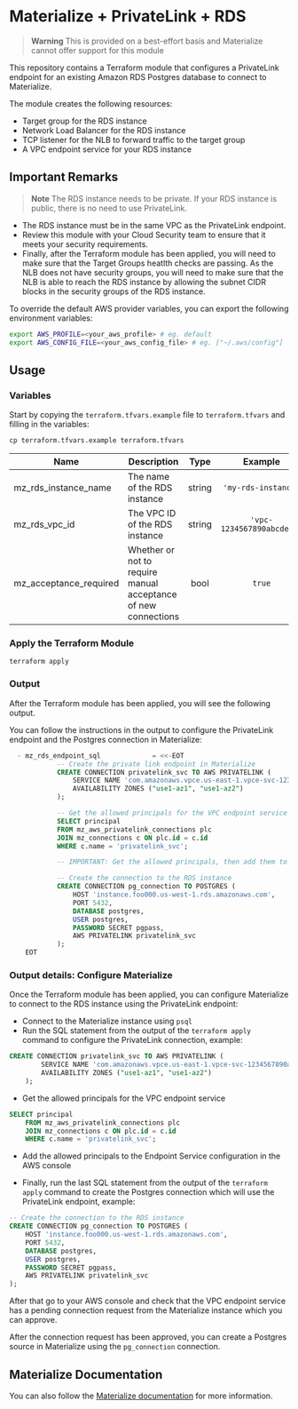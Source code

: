 # Materialize + PrivateLink + RDS

> **Warning**
> This is provided on a best-effort basis and Materialize cannot offer support for this module

This repository contains a Terraform module that configures a PrivateLink endpoint for an existing Amazon RDS Postgres database to connect to Materialize.

The module creates the following resources:
- Target group for the RDS instance
- Network Load Balancer for the RDS instance
- TCP listener for the NLB to forward traffic to the target group
- A VPC endpoint service for your RDS instance

## Important Remarks

> **Note**
> The RDS instance needs to be private. If your RDS instance is public, there is no need to use PrivateLink.

- The RDS instance must be in the same VPC as the PrivateLink endpoint.
- Review this module with your Cloud Security team to ensure that it meets your security requirements.
- Finally, after the Terraform module has been applied, you will need to make sure that the Target Groups heatlth checks are passing. As the NLB does not have security groups, you will need to make sure that the NLB is able to reach the RDS instance by allowing the subnet CIDR blocks in the security groups of the RDS instance.

To override the default AWS provider variables, you can export the following environment variables:

```bash
export AWS_PROFILE=<your_aws_profile> # eg. default
export AWS_CONFIG_FILE=<your_aws_config_file> # eg. ["~/.aws/config"]
```

## Usage

### Variables

Start by copying the `terraform.tfvars.example` file to `terraform.tfvars` and filling in the variables:

```
cp terraform.tfvars.example terraform.tfvars
```

| Name | Description | Type | Example | Required |
|------|-------------|:----:|:-----:|:-----:|
| mz_rds_instance_name | The name of the RDS instance | string | `'my-rds-instance'` | yes |
| mz_rds_vpc_id | The VPC ID of the RDS instance | string | `'vpc-1234567890abcdef0'` | yes |
| mz_acceptance_required | Whether or not to require manual acceptance of new connections | bool | `true` | no |

### Apply the Terraform Module

```
terraform apply
```

### Output

After the Terraform module has been applied, you will see the following output.

You can follow the instructions in the output to configure the PrivateLink endpoint and the Postgres connection in Materialize:

```sql
  - mz_rds_endpoint_sql             = <<-EOT
            -- Create the private link endpoint in Materialize
            CREATE CONNECTION privatelink_svc TO AWS PRIVATELINK (
                SERVICE NAME 'com.amazonaws.vpce.us-east-1.vpce-svc-1234567890abcdef0',
                AVAILABILITY ZONES ("use1-az1", "use1-az2")
            );

            -- Get the allowed principals for the VPC endpoint service
            SELECT principal
            FROM mz_aws_privatelink_connections plc
            JOIN mz_connections c ON plc.id = c.id
            WHERE c.name = 'privatelink_svc';

            -- IMPORTANT: Get the allowed principals, then add them to the VPC endpoint service

            -- Create the connection to the RDS instance
            CREATE CONNECTION pg_connection TO POSTGRES (
                HOST 'instance.foo000.us-west-1.rds.amazonaws.com',
                PORT 5432,
                DATABASE postgres,
                USER postgres,
                PASSWORD SECRET pgpass,
                AWS PRIVATELINK privatelink_svc
            );
    EOT
```

### Output details: Configure Materialize

Once the Terraform module has been applied, you can configure Materialize to connect to the RDS instance using the PrivateLink endpoint:

- Connect to the Materialize instance using `psql`
- Run the SQL statement from the output of the `terraform apply` command to configure the PrivateLink connection, example:

```sql
CREATE CONNECTION privatelink_svc TO AWS PRIVATELINK (
        SERVICE NAME 'com.amazonaws.vpce.us-east-1.vpce-svc-1234567890abcdef0',
        AVAILABILITY ZONES ("use1-az1", "use1-az2")
    );
```

- Get the allowed principals for the VPC endpoint service

```sql
SELECT principal
    FROM mz_aws_privatelink_connections plc
    JOIN mz_connections c ON plc.id = c.id
    WHERE c.name = 'privatelink_svc';
```

- Add the allowed principals to the Endpoint Service configuration in the AWS console

- Finally, run the last SQL statement from the output of the `terraform apply` command to create the Postgres connection which will use the PrivateLink endpoint, example:

```sql
-- Create the connection to the RDS instance
CREATE CONNECTION pg_connection TO POSTGRES (
    HOST 'instance.foo000.us-west-1.rds.amazonaws.com',
    PORT 5432,
    DATABASE postgres,
    USER postgres,
    PASSWORD SECRET pgpass,
    AWS PRIVATELINK privatelink_svc
);
```

After that go to your AWS console and check that the VPC endpoint service has a pending connection request from the Materialize instance which you can approve.

After the connection request has been approved, you can create a Postgres source in Materialize using the `pg_connection` connection.

## Materialize Documentation

You can also follow the [Materialize documentation](https://materialize.com/docs/ops/network-security/privatelink/) for more information.
